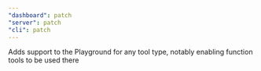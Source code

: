 ```yaml
---
"dashboard": patch
"server": patch
"cli": patch
---
```


Adds support to the Playground for any tool type, notably enabling function tools to be used there
